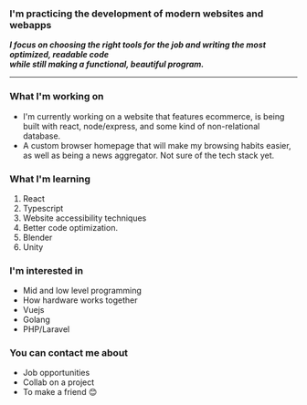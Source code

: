 ### I'm practicing the development of modern websites and webapps
***I focus on choosing the right tools for the job and writing the most optimized, readable code
<br>
while still making a functional, beautiful program.***

---

### What I'm working on
- I'm currently working on a website that features ecommerce, is being built with react, node/express, and some kind of non-relational database.
- A custom browser homepage that will make my browsing habits easier, as well as being a news aggregator. Not sure of the tech stack yet.

### What I'm learning
1. React
2. Typescript
4. Website accessibility techniques
5. Better code optimization.
6. Blender
7. Unity

### I'm interested in
- Mid and low level programming
- How hardware works together
- Vuejs
- Golang
- PHP/Laravel

### You can contact me about
- Job opportunities
- Collab on a project
- To make a friend 😊
